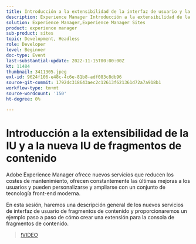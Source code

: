 ```yaml
---
title: Introducción a la extensibilidad de la interfaz de usuario y la nueva interfaz de usuario de fragmento de contenido de Adobe Developers Live, 22 NOV
description: Experience Manager Introducción a la extensibilidad de la interfaz de usuario y al nuevo fragmento de contenido . Adobe ofrece nuevos servicios que reducen los costes de mantenimiento, mejoran constantemente la versión más reciente para los usuarios y se pueden personalizar y ampliar con un conjunto de tecnología front-end moderna. En esta sesión, haremos una descripción general de los nuevos servicios de interfaz de usuario de los fragmentos de contenido y proporcionaremos un ejemplo paso a paso de cómo crear una extensión para la consola de fragmentos de contenido.
solution: Experience Manager,Experience Manager Sites
product: experience manager
sub-product: sites
topic: Development, Headless
role: Developer
level: Beginner
doc-type: Event
last-substantial-update: 2022-11-15T00:00:00Z
kt: 11484
thumbnail: 3411305.jpeg
exl-id: 9624f106-e48c-4c6e-81b8-adf083c8db96
source-git-commit: 1792dc318643aec2c12613f621361d72a7a918b1
workflow-type: tm+mt
source-wordcount: '150'
ht-degree: 0%

---
```


# Introducción a la extensibilidad de la IU y a la nueva IU de fragmentos de contenido

Adobe Experience Manager ofrece nuevos servicios que reducen los costes de mantenimiento, ofrecen constantemente las últimas mejoras a los usuarios y pueden personalizarse y ampliarse con un conjunto de tecnología front-end moderna.

En esta sesión, haremos una descripción general de los nuevos servicios de interfaz de usuario de fragmentos de contenido y proporcionaremos un ejemplo paso a paso de cómo crear una extensión para la consola de fragmentos de contenido.

>[!VIDEO](https://video.tv.adobe.com/v/3411305/?quality=12&learn=on)
